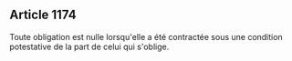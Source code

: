 Article 1174
----
Toute obligation est nulle lorsqu'elle a été contractée sous une condition
potestative de la part de celui qui s'oblige.
